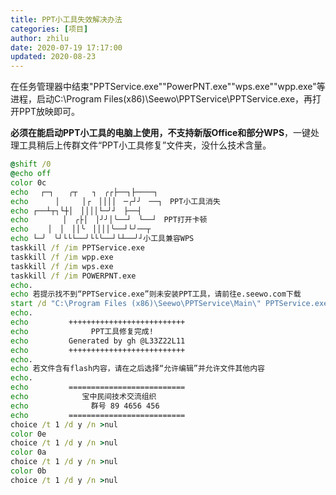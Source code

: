 ```yaml
---
title: PPT小工具失效解决办法
categories: [项目]
author: zhilu
date: 2020-07-19 17:17:00
updated: 2020-08-23
---
```


在任务管理器中结束"PPTService.exe""PowerPNT.exe""wps.exe""wpp.exe"等进程，启动C:\Program Files(x86)\Seewo\PPTService\PPTService.exe，再打开PPT放映即可。

**必须在能启动PPT小工具的电脑上使用，不支持新版Office和部分WPS**，一键处理工具稍后上传群文件“PPT小工具修复”文件夹，没什么技术含量。

```bat PPT工具修复.bat
@shift /0
@echo off
color 0c
echo 　┌─┐　　╭┬　　┐　╭┌├──┐├────┐
echo 　　　│　　　│┌　││││　─╭┘╯　──┐　PPT小工具消失
echo ┌──┴┬┐└┼│　││││└─╯┘　├──┤　
echo 　　　　│　╭├│　│╯╯│╰──┘　└──┘　PPT打开卡顿
echo 　　│　│　││╰　││││╰──┘└╯──┬　
echo └─╯　╰┘└└└──╯└└╰──┘└┴──╯┘小工具兼容WPS
taskkill /f /im PPTService.exe
taskkill /f /im wpp.exe
taskkill /f /im wps.exe
taskkill /f /im POWERPNT.exe
echo.
echo 若提示找不到“PPTService.exe”则未安装PPT工具，请前往e.seewo.com下载
start /d "C:\Program Files (x86)\Seewo\PPTService\Main\" PPTService.exe
echo.
echo         ++++++++++++++++++++++++++
echo              PPT工具修复完成!
echo         Generated by gh @L33Z22L11
echo         ++++++++++++++++++++++++++
echo.
echo 若文件含有flash内容，请在之后选择“允许编辑”并允许文件其他内容
echo.
echo         ==========================
echo            宝中民间技术交流组织
echo              群号 89 4656 456
echo         ==========================
choice /t 1 /d y /n >nul
color 0e
choice /t 1 /d y /n >nul
color 0a
choice /t 1 /d y /n >nul
color 0b
choice /t 1 /d y /n >nul
```
